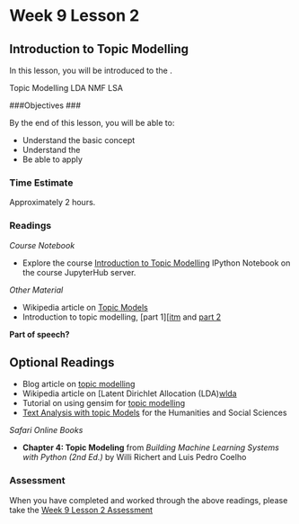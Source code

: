 # Week 9 Lesson 2 #
## Introduction to Topic Modelling ##

In this lesson, you will be introduced to the .

Topic Modelling
LDA
NMF
LSA

###Objectives ###

By the end of this lesson, you will be able to:

- Understand the basic concept
- Understand the 
- Be able to apply 

### Time Estimate ###

Approximately 2 hours.

### Readings ####

_Course Notebook_

- Explore the course [Introduction to Topic Modelling][l2nb]
IPython Notebook on the course JupyterHub server.

_Other Material_

- Wikipedia article on [Topic Models][wtm] 
- Introduction to topic modelling, [part 1][[itm] and [part 2][itm-2]

**Part of speech?**

## Optional Readings ##

- Blog article on [topic modelling][botm]
- Wikipedia article on [Latent Dirichlet Allocation (LDA)[wlda] 
- Tutorial on using gensim for [topic modelling][gtm] 
- [Text Analysis with topic Models][tatm] for the Humanities and Social Sciences

_Safari Online Books_

- **Chapter 4: Topic Modeling** from _Building Machine Learning Systems
with Python (2nd Ed.)_ by Willi Richert and Luis Pedro Coelho

### Assessment ###

When you have completed and worked through the above readings, please take the [Week 9 Lesson 2 Assessment][la]

[l2nb]: notebooks/intro2nlp-tm.ipynb
[la]: https://learn.illinois.edu/mod/quiz/

[wlda]: https://en.wikipedia.org/wiki/Latent_Dirichlet_allocation
[wtm]: https://en.wikipedia.org/wiki/Topic_model

[itm]: http://journalofdigitalhumanities.org/2-1/topic-modeling-a-basic-introduction-by-megan-r-brett/
[itm-2]: http://journalofdigitalhumanities.org/2-1/topic-modeling-and-digital-humanities-by-david-m-blei/
[gtm]: http://radimrehurek.com/gensim/tut2.html
[tatm]: https://www.de.dariah.eu/tatom/index.html

[botm]: https://www.oreilly.com/ideas/topic-models-past-present-and-future